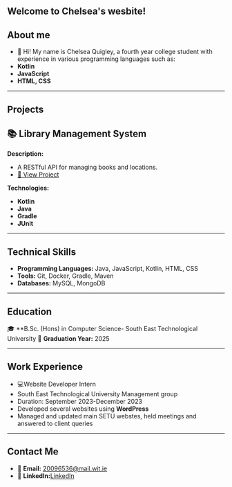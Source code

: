## Welcome to Chelsea's wesbite!

##  **About me**
- 👋 Hi! My name is Chelsea Quigley, a fourth year college student with experience in various programming languages such as:
- **Kotlin**
- **JavaScript**
- **HTML, CSS**

---

## **Projects**

## 📚 **Library Management System**

**Description:**
- A RESTful API for managing books and locations.
- [🔗 View Project](https://github.com/ChelseaQ19/library-app.git)

**Technologies:**
- **Kotlin**
- **Java**
- **Gradle**
- **JUnit**

---

## **Technical Skills**
- **Programming Languages:** Java, JavaScript, Kotlin, HTML, CSS
- **Tools:** Git, Docker, Gradle, Maven
- **Databases:** MySQL, MongoDB

---

## **Education**
🎓 **B.Sc. (Hons) in Computer Science- South East Technological University
📆 **Graduation Year:** 2025

---

## **Work Experience**

- 💻Website Developer Intern
- South East Technological University Management group
- Duration: September 2023-December 2023
- Developed several websites using **WordPress**
- Managed and updated main SETU webstes, held meetings and answered to client queries

---

## **Contact Me**
- 📧 **Email:** 20096536@mail.wit.ie
- 💼 **LinkedIn:**[LinkedIn](https://www.linkedin.com/in/chelseaquigley/)
